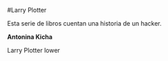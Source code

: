 #Larry Plotter

Esta serie de libros cuentan una historia de un hacker.


**Antonina Kicha**

Larry Plotter lower

